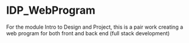 # IDP_WebProgram
For the module Intro to Design and Project, this is a pair work creating a web program for both front and back end (full stack development)

